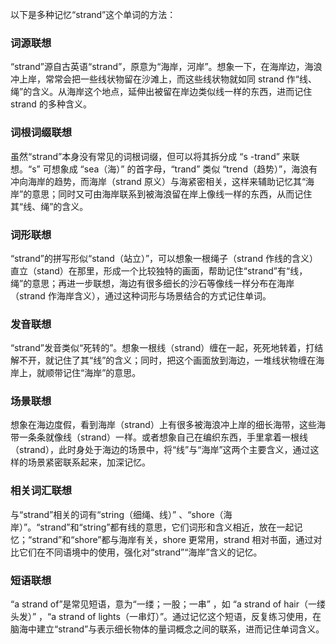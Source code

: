 以下是多种记忆“strand”这个单词的方法：

### 词源联想
“strand”源自古英语“strand”，原意为“海岸，河岸”。想象一下，在海岸边，海浪冲上岸，常常会把一些线状物留在沙滩上，而这些线状物就如同 strand 作“线、绳”的含义。从海岸这个地点，延伸出被留在岸边类似线一样的东西，进而记住 strand 的多种含义。 

### 词根词缀联想
虽然“strand”本身没有常见的词根词缀，但可以将其拆分成 “s -trand” 来联想。“s” 可想象成 “sea（海）” 的首字母，“trand” 类似 “trend（趋势）”，海浪有冲向海岸的趋势，而海岸（strand 原义）与海紧密相关，这样来辅助记忆其“海岸”的意思；同时又可由海岸联系到被海浪留在岸上像线一样的东西，从而记住其“线、绳”的含义。

### 词形联想
“strand”的拼写形似“stand（站立）”，可以想象一根绳子（strand 作线的含义）直立（stand）在那里，形成一个比较独特的画面，帮助记住“strand”有“线，绳”的意思；再进一步联想，海边有很多细长的沙石等像线一样分布在海岸（strand 作海岸含义），通过这种词形与场景结合的方式记住单词。

### 发音联想
“strand”发音类似“死转的”。想象一根线（strand）缠在一起，死死地转着，打结解不开，就记住了其“线”的含义；同时，把这个画面放到海边，一堆线状物缠在海岸上，就顺带记住“海岸”的意思。

### 场景联想
想象在海边度假，看到海岸（strand）上有很多被海浪冲上岸的细长海带，这些海带一条条就像线（strand）一样。或者想象自己在编织东西，手里拿着一根线（strand），此时身处于海边的场景中，将“线”与“海岸”这两个主要含义，通过这样的场景紧密联系起来，加深记忆。

### 相关词汇联想
与“strand”相关的词有“string（细绳、线）” 、“shore（海岸）”。“strand”和“string”都有线的意思，它们词形和含义相近，放在一起记忆；“strand”和“shore”都与海岸有关，shore 更常用，strand 相对书面，通过对比它们在不同语境中的使用，强化对“strand”“海岸”含义的记忆。

### 短语联想
“a strand of”是常见短语，意为“一缕；一股；一串” ，如 “a strand of hair（一缕头发）” ，“a strand of lights（一串灯）”。通过记忆这个短语，反复练习使用，在脑海中建立“strand”与表示细长物体的量词概念之间的联系，进而记住单词含义。 